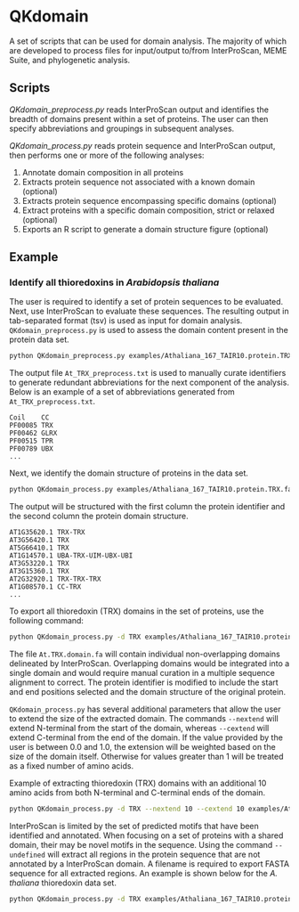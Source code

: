 # QKdomain
A set of scripts that can be used for domain analysis. The majority of which are developed to process files for input/output to/from InterProScan, MEME Suite, and phylogenetic analysis.

## Scripts
<i>QKdomain_preprocess.py</i> reads InterProScan output and identifies the breadth of domains present within a set of proteins. The user can then specify abbreviations and groupings in subsequent analyses.

<i>QKdomain_process.py</i> reads protein sequence and InterProScan output, then performs one or more of the following analyses:

1. Annotate domain composition in all proteins
2. Extracts protein sequence not associated with a known domain (optional)
3. Extracts protein sequence encompassing specific domains (optional)
4. Extract proteins with a specific domain composition, strict or relaxed (optional)
5. Exports an R script to generate a domain structure figure (optional)

## Example
### Identify all thioredoxins in <i>Arabidopsis thaliana</i>
The user is required to identify a set of protein sequences to be evaluated. Next, use InterProScan to evaluate these sequences. The resulting output in tab-separated format (tsv) is used as input for domain analysis. `QKdomain_preprocess.py` is used to assess the domain content present in the protein data set.
```bash
python QKdomain_preprocess.py examples/Athaliana_167_TAIR10.protein.TRX.fa.tsv At_TRX_preprocess.txt
```
The output file `At_TRX_preprocess.txt` is used to manually curate identifiers to generate redundant abbreviations for the next component of the analysis. Below is an example of a set of abbreviations generated from `At_TRX_preprocess.txt`.
```
Coil	CC
PF00085	TRX
PF00462	GLRX
PF00515	TPR
PF00789	UBX
...
```

Next, we identify the domain structure of proteins in the data set.
```bash
python QKdomain_process.py examples/Athaliana_167_TAIR10.protein.TRX.fa examples/Athaliana_167_TAIR10.protein.TRX.fa.tsv examples/At_TRX_abbreviations.txt At_TRX_process.txt
```
The output will be structured with the first column the protein identifier and the second column the protein domain structure.
```
AT1G35620.1	TRX-TRX
AT3G56420.1	TRX
AT5G66410.1	TRX
AT1G14570.1	UBA-TRX-UIM-UBX-UBI
AT3G53220.1	TRX
AT3G15360.1	TRX
AT2G32920.1	TRX-TRX-TRX
AT1G08570.1	CC-TRX
...
```

To export all thioredoxin (TRX) domains in the set of proteins, use the following command:
```bash
python QKdomain_process.py -d TRX examples/Athaliana_167_TAIR10.protein.TRX.fa examples/Athaliana_167_TAIR10.protein.TRX.fa.tsv examples/At_TRX_abbreviations.txt At_TRX_process.txt At.TRX.domain.fa
```
The file `At.TRX.domain.fa` will contain individual non-overlapping domains delineated by InterProScan. Overlapping domains would be integrated into a single domain and would require manual curation in a multiple sequence alignment to correct. The protein identifier is modified to include the start and end positions selected and the domain structure of the original protein.

`QKdomain_process.py` has several additional parameters that allow the user to extend the size of the extracted domain. The commands `--nextend` will extend N-terminal from the start of the domain, whereas `--cextend` will extend C-terminal from the end of the domain. If the value provided by the user is between 0.0 and 1.0, the extension will be weighted based on the size of the domain itself. Otherwise for values greater than 1 will be treated as a fixed number of amino acids.

Example of extracting thioredoxin (TRX) domains with an additional 10 amino acids from both N-terminal and C-terminal ends of the domain.
```bash
python QKdomain_process.py -d TRX --nextend 10 --cextend 10 examples/Athaliana_167_TAIR10.protein.TRX.fa examples/Athaliana_167_TAIR10.protein.TRX.fa.tsv examples/At_TRX_abbreviations.txt At_TRX_process.txt At.TRX.domain.fa
```

InterProScan is limited by the set of predicted motifs that have been identified and annotated. When focusing on a set of proteins with a shared domain, their may be novel motifs in the sequence. Using the command `--undefined` will extract all regions in the protein sequence that are not annotated by a InterProScan domain. A filename is required to export FASTA sequence for all extracted regions. An example is shown below for the <i>A. thaliana</i> thioredoxin data set.
```bash
python QKdomain_process.py -d TRX examples/Athaliana_167_TAIR10.protein.TRX.fa examples/Athaliana_167_TAIR10.protein.TRX.fa.tsv examples/At_TRX_abbreviations.txt At_TRX_process.txt At.TRX.domain.fa --undefined At.TRX.undefined.regions.fa
```
